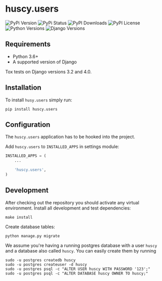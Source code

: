 # huscy.users

![PyPi Version](https://img.shields.io/pypi/v/huscy-users.svg)
![PyPi Status](https://img.shields.io/pypi/status/huscy-users)
![PyPI Downloads](https://img.shields.io/pypi/dm/huscy-users)
![PyPI License](https://img.shields.io/pypi/l/huscy-users?color=yellow)
![Python Versions](https://img.shields.io/pypi/pyversions/huscy-users.svg)
![Django Versions](https://img.shields.io/pypi/djversions/huscy-users)



## Requirements

- Python 3.6+
- A supported version of Django

Tox tests on Django versions 3.2 and 4.0.



## Installation

To install `husy.users` simply run:

	pip install huscy.users



## Configuration

The `huscy.users` application has to be hooked into the project.

Add `huscy.users` to `INSTALLED_APPS` in settings module:

```python
INSTALLED_APPS = (
	...

	'huscy.users',
)
```



## Development

After checking out the repository you should activate any virtual environment.
Install all development and test dependencies:

	make install

Create database tables:

	python manage.py migrate

We assume you're having a running postgres database with a user `huscy` and a database also called `huscy`.
You can easily create them by running

	sudo -u postgres createdb huscy
	sudo -u postgres createuser -d huscy
	sudo -u postgres psql -c "ALTER USER huscy WITH PASSWORD '123';"
	sudo -u postgres psql -c "ALTER DATABASE huscy OWNER TO huscy;"
